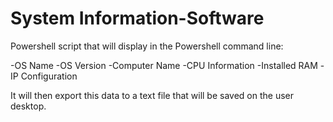 # System Information-Software
Powershell script that will display in the Powershell command line:

-OS Name
-OS Version
-Computer Name
-CPU Information
-Installed RAM
-IP Configuration

It will then export this data to a text file that will be saved on the user desktop.

